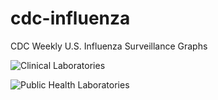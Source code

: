 # cdc-influenza
CDC Weekly U.S. Influenza Surveillance Graphs

![Clinical Laboratories](https://www.cdc.gov/flu/weekly/WeeklyArchives2023-2024/images/WHONPHL19_small.gif?raw=true)

![Public Health Laboratories](https://www.cdc.gov/flu/weekly/weeklyarchives2023-2024/images/WHOPHL19_small.gif?raw=true)
        